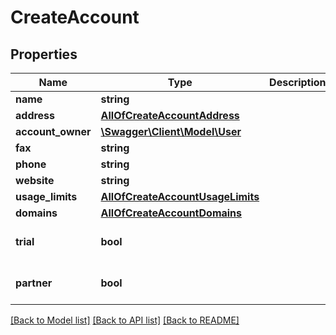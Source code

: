 # CreateAccount

## Properties
Name | Type | Description | Notes
------------ | ------------- | ------------- | -------------
**name** | **string** |  | 
**address** | [**AllOfCreateAccountAddress**](AllOfCreateAccountAddress.md) |  | [optional] 
**account_owner** | [**\Swagger\Client\Model\User**](User.md) |  | 
**fax** | **string** |  | [optional] 
**phone** | **string** |  | [optional] 
**website** | **string** |  | [optional] 
**usage_limits** | [**AllOfCreateAccountUsageLimits**](AllOfCreateAccountUsageLimits.md) |  | [optional] 
**domains** | [**AllOfCreateAccountDomains**](AllOfCreateAccountDomains.md) |  | [optional] 
**trial** | **bool** |  | [optional] [default to false]
**partner** | **bool** |  | [optional] [default to false]

[[Back to Model list]](../../README.md#documentation-for-models) [[Back to API list]](../../README.md#documentation-for-api-endpoints) [[Back to README]](../../README.md)

